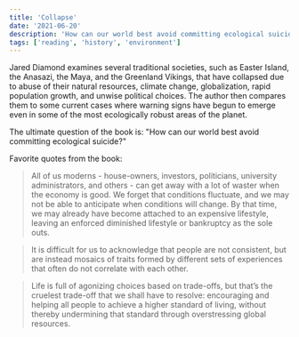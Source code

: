 ```yaml
---
title: 'Collapse'
date: '2021-06-20'
description: 'How can our world best avoid committing ecological suicide?'
tags: ['reading', 'history', 'environment']
---
```


Jared Diamond examines several traditional societies, such as Easter Island, the Anasazi, the Maya, and the Greenland Vikings, that have collapsed due to abuse of their natural resources, climate change, globalization, rapid population growth, and unwise political choices. The author then compares them to some current cases where warning signs have begun to emerge even in some of the most ecologically robust areas of the planet.

The ultimate question of the book is: "How can our world best avoid committing ecological suicide?"

Favorite quotes from the book:

> All of us moderns - house-owners, investors, politicians, university administrators, and others - can get away with a lot of waster when the economy is good. We forget that conditions fluctuate, and we may not be able to anticipate when conditions will change. By that time, we may already have become attached to an expensive lifestyle, leaving an enforced diminished lifestyle or bankruptcy as the sole outs.

> It is difficult for us to acknowledge that people are not consistent, but are instead mosaics of traits formed by different sets of experiences that often do not correlate with each other.

> Life is full of agonizing choices based on trade-offs, but that’s the cruelest trade-off that we shall have to resolve: encouraging and helping all people to achieve a higher standard of living, without thereby undermining that standard through overstressing global resources.
